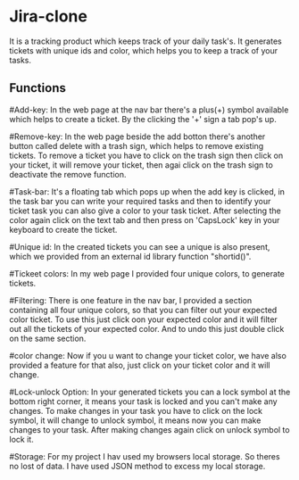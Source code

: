 
# Jira-clone

It is a tracking product which keeps track of your daily task's.
It generates tickets with unique ids and color, which helps you
to keep a track of your tasks. 


## Functions

#Add-key: 
In the web page at the nav bar there's a plus(+) symbol available which helps to create a ticket. By the clicking the '+' sign a tab pop's up.

#Remove-key:
In the web page beside the add botton there's another button called delete with a trash sign, which helps to remove existing tickets. To remove a ticket you have to click on the trash sign then click on your ticket, it will remove your ticket, then agai click on the trash sign to deactivate the remove function.

#Task-bar: 
It's a floating tab which pops up when the add key is clicked, in the task bar you can write your required tasks  and then to identify your ticket task you can also give a color to your task ticket. After selecting the color again click on the text tab and then press on 'CapsLock' key in your keyboard to create the ticket.

#Unique id: 
In the created tickets you can see a unique is also present, which we provided from an external id library function "shortid()".  

#Tickeet colors: 
In my web page I provided four unique colors, to generate tickets.

#Filtering: 
There is one feature in the nav bar, I provided a section containing all four unique colors, so that you can filter out your expected color ticket. To use this just click oon your expected color and it will filter out all the tickets of your expected color. And to undo this just double click on the same section.

#color change: 
Now if you u want to change your ticket color, we have also provided a feature for that also, just click on your ticket color and it will change.

#Lock-unlock Option: 
In your generated tickets you can a lock symbol at the bottom right corner, it means your task is locked and you can't make any changes. To make changes in your task you have to click on the lock symbol, it will change to unlock symbol, it means now you can make changes to your task. After making changes again click on unlock symbol to lock it.   

#Storage: 
For my project I hav used my browsers local storage. So theres no lost of data. I have used JSON method to excess my local storage.